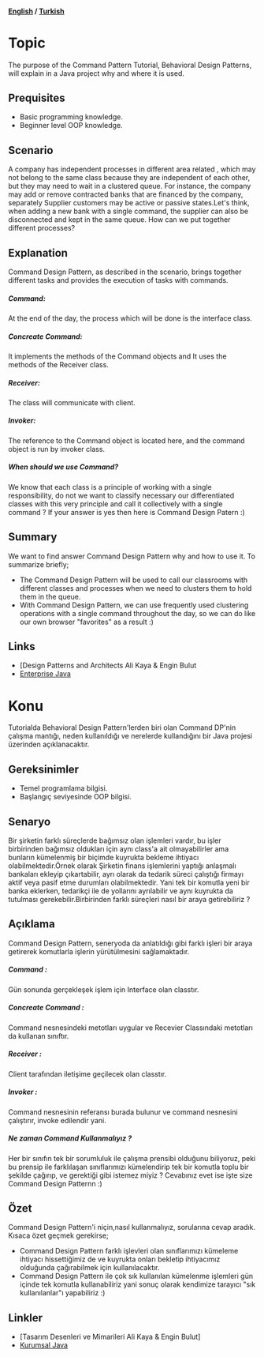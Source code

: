 #### [English](#topic) / [Turkish](#konu)
# Topic

The purpose of the Command Pattern Tutorial, Behavioral Design Patterns, will explain in a Java project why and where it is used.

## Prequisites

* Basic programming knowledge.
* Beginner level OOP knowledge.

## Scenario

A company has independent processes in different area related , which may not belong to the same class because they are independent of each other, but they may need to wait in a clustered queue. For instance, the company may add or remove contracted banks that are financed by the company, separately Supplier customers may be active or passive states.Let's think, when adding a new bank with a single command, the supplier can also be disconnected and kept in the same queue. How can we put together different processes?

## Explanation

Command Design Pattern, as described in the scenario, brings together different tasks and provides the execution of tasks with commands.

##### Command:
At the end of the day, the process which will be done is the interface class.
##### Concreate Command:
It implements the methods of the Command objects and It uses the methods of the Receiver class.
##### Receiver:
The class will communicate with client.
##### Invoker:
The reference to the Command object is located here, and the command object is run by invoker class.

##### When should we use Command?

We know that each class is a principle of working with a single responsibility, do not we want to classify necessary our differentiated classes with this very principle and call it collectively with a single command ? If your answer is yes then here is Command Design Patern :)

## Summary

We want to find answer Command Design Pattern why and how to use it.
To summarize briefly;
* The Command Design Pattern will be used to call our classrooms with different classes and processes when we need to clusters them to hold them in the queue.
* With Command Design Pattern, we can use frequently used clustering operations with a single command throughout the day, so we can do like our own browser "favorites" as a result :)

## Links

* [Design Patterns and Architects Ali Kaya & Engin Bulut
* [Enterprise Java](http://www.kurumsaljava.com/category/designpatterns/)


# Konu

Tutorialda Behavioral Design Pattern'lerden biri olan Command DP'nin çalışma mantığı, neden kullanıldığı ve nerelerde kullandığını bir Java projesi üzerinden açıklanacaktır.

## Gereksinimler

*   Temel programlama bilgisi.
*   Başlangıç seviyesinde OOP bilgisi.

## Senaryo

Bir şirketin farklı süreçlerde bağımsız olan işlemleri vardır, bu işler birbirinden bağımsız oldukları için aynı class'a ait olmayabilirler ama bunların kümelenmiş bir biçimde kuyrukta bekleme ihtiyacı olabilmektedir.Örnek olarak Şirketin finans işlemlerini yaptığı anlaşmalı bankaları ekleyip çıkartabilir, ayrı olarak da tedarik süreci çalıştığı firmayı aktif veya pasif etme durumları olabilmektedir. Yani tek bir komutla yeni bir banka eklerken, tedarikçi ile de yollarını ayrılabilir ve aynı kuyrukta da tutulması gerekebilir.Birbirinden farklı süreçleri nasıl bir araya getirebiliriz ? 

## Açıklama

Command Design Pattern, seneryoda da anlatıldığı gibi farklı işleri bir araya getirerek komutlarla işlerin yürütülmesini sağlamaktadır.

##### Command : 
Gün sonunda gerçekleşek işlem için Interface olan classtır.
##### Concreate Command : 
Command nesnesindeki metotları uygular ve Recevier Classındaki metotları da kullanan sınıftır.
##### Receiver : 
Client tarafından iletişime geçilecek olan classtır.
##### Invoker :
Command nesnesinin referansı burada bulunur ve command nesnesini çalıştırır, invoke edilendir yani.

##### Ne zaman Command Kullanmalıyız ? 

Her bir sınıfın tek bir sorumluluk ile çalışma prensibi olduğunu biliyoruz, peki bu prensip ile farklılaşan sınıflarımızı kümelendirip tek bir komutla toplu bir şekilde çağırıp, ve gerektiği gibi   istemez miyiz ? Cevabınız evet ise işte size Command Design Patternn :)

## Özet

Command Design Pattern'i niçin,nasıl  kullanmalıyız, sorularına cevap aradık.
Kısaca özet geçmek gerekirse; 
*   Command Design Pattern farklı işlevleri olan sınıflarımızı kümeleme ihtiyacı hissettiğimiz de ve kuyrukta onları bekletip ihtiyacımız olduğunda çağırabilmek için kullanılacaktır.
*   Command Design Pattern ile çok sık kullanılan kümelenme işlemleri gün içinde tek komutla kullanabiliriz yani sonuç olarak kendimize tarayıcı "sık kullanılanlar"ı yapabiliriz :)

## Linkler

* [Tasarım Desenleri ve Mimarileri Ali Kaya & Engin Bulut]
* [Kurumsal Java](http://www.kurumsaljava.com/category/designpatterns/)